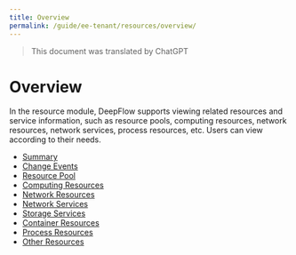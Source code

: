 ```yaml
---
title: Overview
permalink: /guide/ee-tenant/resources/overview/
---
```


> This document was translated by ChatGPT

# Overview

In the resource module, DeepFlow supports viewing related resources and service information, such as resource pools, computing resources, network resources, network services, process resources, etc. Users can view according to their needs.

- [Summary](./summary/)
- [Change Events](./resource-pool/)
- [Resource Pool](./resource-pool/)
- [Computing Resources](./computing-resources/)
- [Network Resources](./network-resources/)
- [Network Services](./network-services/)
- [Storage Services](./storage-services/)
- [Container Resources](./container-resources/)
- [Process Resources](./process-resources/)
- [Other Resources](./other-resources/)
